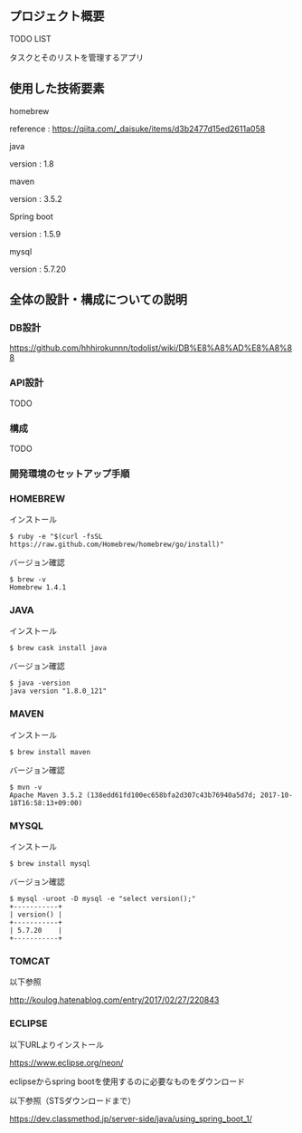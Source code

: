 ## プロジェクト概要

TODO LIST

タスクとそのリストを管理するアプリ

## 使用した技術要素

homebrew 

reference : https://qiita.com/_daisuke/items/d3b2477d15ed2611a058

java

version : 1.8

maven

version : 3.5.2

Spring boot 

version : 1.5.9

mysql 

version : 5.7.20

## 全体の設計・構成についての説明

### DB設計

https://github.com/hhhirokunnn/todolist/wiki/DB%E8%A8%AD%E8%A8%88

### API設計

TODO

### 構成

TODO

### 開発環境のセットアップ手順

### HOMEBREW

インストール

```
$ ruby -e "$(curl -fsSL https://raw.github.com/Homebrew/homebrew/go/install)"
```

バージョン確認

```
$ brew -v
Homebrew 1.4.1
```

### JAVA

インストール

```
$ brew cask install java
```

バージョン確認

```
$ java -version
java version "1.8.0_121"
```

### MAVEN

インストール

```
$ brew install maven
```

バージョン確認

```
$ mvn -v
Apache Maven 3.5.2 (138edd61fd100ec658bfa2d307c43b76940a5d7d; 2017-10-18T16:58:13+09:00)
```

### MYSQL

インストール

```
$ brew install mysql
```

バージョン確認

```
$ mysql -uroot -D mysql -e "select version();"
+-----------+
| version() |
+-----------+
| 5.7.20    |
+-----------+
```

### TOMCAT 


以下参照

http://koulog.hatenablog.com/entry/2017/02/27/220843


### ECLIPSE

以下URLよりインストール

https://www.eclipse.org/neon/


eclipseからspring bootを使用するのに必要なものをダウンロード

以下参照（STSダウンロードまで）

https://dev.classmethod.jp/server-side/java/using_spring_boot_1/

